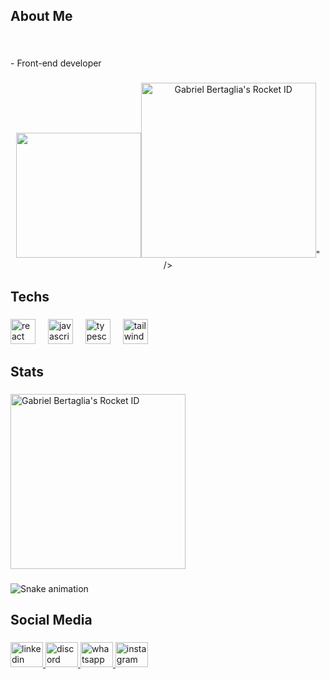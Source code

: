 <h2 align="left">About Me</h2>

###

<br clear="both">

<p align="left">- Front-end developer</p>

###

<div align="center">
  <img height="200" src="<a href="https://app.rocketseat.com.br/me/gabrielbertaglia"><img src="https://app.rocketseat.com.br/api/rocketid/share?slug=gabrielbertaglia&type=card" width="280" alt="Gabriel Bertaglia's Rocket ID"/></a>"  />
</div>

###

<h2 align="left">Techs</h2>

###

<div align="left">
  <img src="https://skillicons.dev/icons?i=react" height="40" alt="react logo"  />
  <img width="12" />
  <img src="https://skillicons.dev/icons?i=js" height="40" alt="javascript logo"  />
  <img width="12" />
  <img src="https://skillicons.dev/icons?i=ts" height="40" alt="typescript logo"  />
  <img width="12" />
  <img src="https://skillicons.dev/icons?i=tailwind" height="40" alt="tailwindcss logo"  />
</div>

###

<h2 align="left">Stats</h2>

###

<div align="left">
 <a href="https://app.rocketseat.com.br/me/gabrielbertaglia"><img src="https://app.rocketseat.com.br/api/rocketid/share?slug=gabrielbertaglia&type=card" width="280" alt="Gabriel Bertaglia's Rocket ID"/></a>
</div>

###

<img src="https://raw.githubusercontent.com/gabrielbertaglia/gabrielbertaglia/output/snake.svg" alt="Snake animation" />

###

<h2 align="left">Social Media</h2>

###

<div align="left">
  <a href="https://www.linkedin.com/in/gabrielbertaglia/" target="_blank">
    <img src="https://raw.githubusercontent.com/maurodesouza/profile-readme-generator/master/src/assets/icons/social/linkedin/default.svg" width="52" height="40" alt="linkedin logo"  />
  </a>
  <a href="https://discord.com/channels/@gabrielbertaglia" target="_blank">
    <img src="https://raw.githubusercontent.com/maurodesouza/profile-readme-generator/master/src/assets/icons/social/discord/default.svg" width="52" height="40" alt="discord logo"  />
  </a>
  <a href="https://wa.me/+5518997825262" target="_blank">
    <img src="https://raw.githubusercontent.com/maurodesouza/profile-readme-generator/master/src/assets/icons/social/whatsapp/default.svg" width="52" height="40" alt="whatsapp logo"  />
  </a>
  <a href="https://www.instagram.com/gabrielbertaglia1/" target="_blank">
    <img src="https://raw.githubusercontent.com/maurodesouza/profile-readme-generator/master/src/assets/icons/social/instagram/default.svg" width="52" height="40" alt="instagram logo"  />
  </a>
</div>

###
